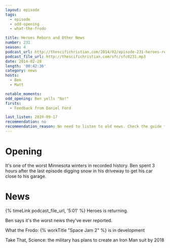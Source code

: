 ```yaml
---
layout: episode
tags:
  - episode
  - odd-opening
  - what-the-frodo

title: Heroes Reborn and Other News
number: 231
season: 4
podcast_url: http://thescifichristian.com/2014/02/episode-231-heroes-reborn-and-other-news/
podcast_file_url: http://thescifichristian.com/sfc/sfc0231.mp3
date: 2014-02-28
length: '00:42:36'
category: news
hosts:
  - Ben
  - Matt

notable_moments:
odd_opening: Ben yells "No!"
firsts:
  - Feedback from Daniel Ford 

last_listen: 2019-09-17
recommendation: no
recommendation_reason: No need to listen to old news. Check the guide for what's interesting in hindsight.
---
```

# Opening
It's one of the worst Minnesota winters in recorded history. Ben spent 3 hours after the last episode digging snow in his driveway to get his car close to his garage. 



# News
{% timeLink podcast_file_url, '5:01' %} Heroes is returning. 

Ben says it's the worst news they've ever reported.

What the Frodo: {% workTitle "Space Jam 2" %} is in development

Take That, Science: the military has plans to create an Iron Man suit by 2018